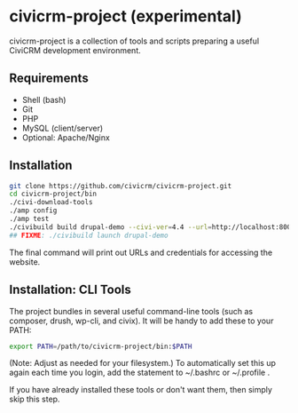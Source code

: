 # civicrm-project (experimental)

civicrm-project is a collection of tools and scripts preparing a useful
CiviCRM development environment.

## Requirements

 * Shell (bash)
 * Git
 * PHP
 * MySQL (client/server)
 * Optional: Apache/Nginx

## Installation

```bash
git clone https://github.com/civicrm/civicrm-project.git
cd civicrm-project/bin
./civi-download-tools
./amp config
./amp test
./civibuild build drupal-demo --civi-ver=4.4 --url=http://localhost:8001
## FIXME: ./civibuild launch drupal-demo
```

The final command will print out URLs and credentials for accessing the
website.

## Installation: CLI Tools

The project bundles in several useful command-line tools (such as composer,
drush, wp-cli, and civix). It will be handy to add these to your PATH:

```bash
export PATH=/path/to/civicrm-project/bin:$PATH
```

(Note: Adjust as needed for your filesystem.) To automatically set this up
again each time you login, add the statement to ~/.bashrc or ~/.profile .

If you have already installed these tools or don't want them, then
simply skip this step.
